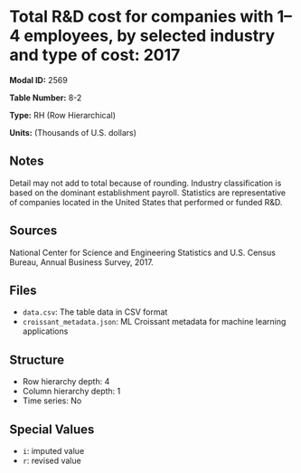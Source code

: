 # Total R&D cost for companies with 1&#8211;4 employees, by selected industry and type of cost: 2017

**Modal ID:** 2569

**Table Number:** 8-2

**Type:** RH (Row Hierarchical)

**Units:** (Thousands of U.S. dollars)

## Notes

Detail may not add to total because of rounding. Industry classification is based on the dominant establishment payroll. Statistics are representative of companies located in the United States that performed or funded R&D.

## Sources

National Center for Science and Engineering Statistics and U.S. Census Bureau, Annual Business Survey, 2017.

## Files

- `data.csv`: The table data in CSV format
- `croissant_metadata.json`: ML Croissant metadata for machine learning applications

## Structure

- Row hierarchy depth: 4
- Column hierarchy depth: 1
- Time series: No

## Special Values

- `i`: imputed value
- `r`: revised value
